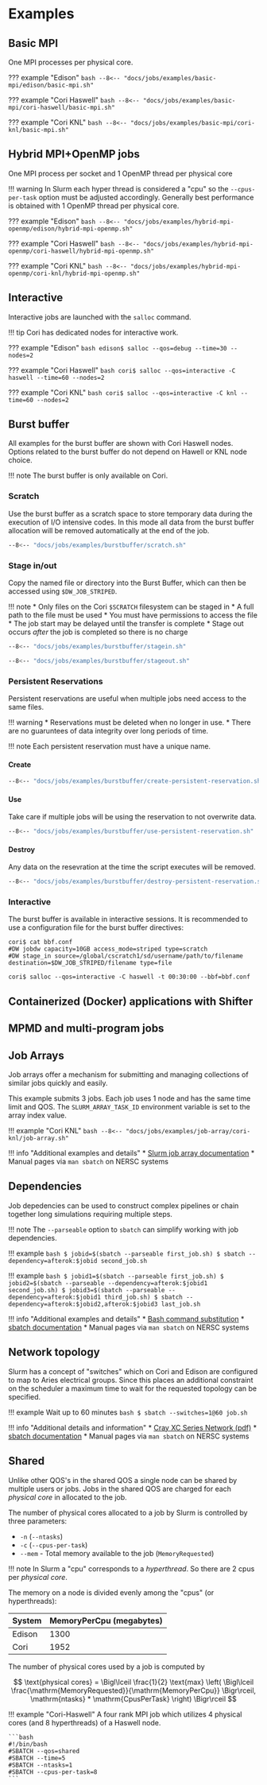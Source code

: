 # Examples

## Basic MPI

One MPI processes per physical core.

??? example "Edison"
	```bash
	--8<-- "docs/jobs/examples/basic-mpi/edison/basic-mpi.sh"
	```

??? example "Cori Haswell"
	```bash
	--8<-- "docs/jobs/examples/basic-mpi/cori-haswell/basic-mpi.sh"
	```

??? example "Cori KNL"
	```bash
	--8<-- "docs/jobs/examples/basic-mpi/cori-knl/basic-mpi.sh"
	```

## Hybrid MPI+OpenMP jobs

One MPI process per socket and 1 OpenMP thread per
physical core

!!! warning
	In Slurm each hyper thread is considered a "cpu" so the
	`--cpus-per-task` option must be adjusted accordingly. Generally
	best performance is obtained with 1 OpenMP thread per physical
	core.

??? example "Edison"
	```bash
	--8<-- "docs/jobs/examples/hybrid-mpi-openmp/edison/hybrid-mpi-openmp.sh"
	```

??? example "Cori Haswell"
	```bash
	--8<-- "docs/jobs/examples/hybrid-mpi-openmp/cori-haswell/hybrid-mpi-openmp.sh"
	```

??? example "Cori KNL"
	```bash
	--8<-- "docs/jobs/examples/hybrid-mpi-openmp/cori-knl/hybrid-mpi-openmp.sh"
	```

## Interactive

Interactive jobs are launched with the `salloc` command.

!!! tip
	Cori has dedicated nodes for interactive work.

??? example "Edison"
	```bash
	edison$ salloc --qos=debug --time=30 --nodes=2
	```

??? example "Cori Haswell"
	```bash
	cori$ salloc --qos=interactive -C haswell --time=60 --nodes=2
	```

??? example "Cori KNL"
	```bash
	cori$ salloc --qos=interactive -C knl --time=60 --nodes=2
	```

## Burst buffer

All examples for the burst buffer are shown with Cori Haswell
nodes. Options related to the burst buffer do not depend on Hawell or
KNL node choice.

!!! note
	The burst buffer is only available on Cori.

### Scratch

Use the burst buffer as a scratch space to store temporary data during
the execution of I/O intensive codes. In this mode all data from the
burst buffer allocation will be removed automatically at the end of
the job.

```bash
--8<-- "docs/jobs/examples/burstbuffer/scratch.sh"
```

### Stage in/out

Copy the named file or directory into the Burst Buffer, which can then
be accessed using `$DW_JOB_STRIPED`.

!!! note
	* Only files on the Cori `$SCRATCH` filesystem can be staged in
	* A full path to the file must be used
	* You must have permissions to access the file
	* The job start may be delayed until the transfer is complete
	* Stage out occurs *after* the job is completed so there is no
      charge

```bash
--8<-- "docs/jobs/examples/burstbuffer/stagein.sh"
```

```bash
--8<-- "docs/jobs/examples/burstbuffer/stageout.sh"
```

### Persistent Reservations

Persistent reservations are useful when multiple jobs need access to
the same files.

!!! warning
	* Reservations must be deleted when no longer in use.
	* There are no guaruntees of data integrity over long periods of
	time.

!!! note
	Each persistent reservation must have a unique name.

#### Create

```bash
--8<-- "docs/jobs/examples/burstbuffer/create-persistent-reservation.sh"
```

#### Use

Take care if multiple jobs will be using the reservation to not
overwrite data.

```bash
--8<-- "docs/jobs/examples/burstbuffer/use-persistent-reservation.sh"
```

#### Destroy

Any data on the resevration at the time the script executes will be
removed.

```bash
--8<-- "docs/jobs/examples/burstbuffer/destroy-persistent-reservation.sh"
```

### Interactive

The burst buffer is available in interactive sessions. It is
recommended to use a configuration file for the burst buffer
directives:

```shell
cori$ cat bbf.conf
#DW jobdw capacity=10GB access_mode=striped type=scratch
#DW stage_in source=/global/cscratch1/sd/username/path/to/filename destination=$DW_JOB_STRIPED/filename type=file
```

```shell
cori$ salloc --qos=interactive -C haswell -t 00:30:00 --bbf=bbf.conf
```

## Containerized (Docker) applications with Shifter

## MPMD and multi-program jobs

## Job Arrays

Job arrays offer a mechanism for submitting and managing collections
of similar jobs quickly and easily.

This example submits 3 jobs. Each job uses 1 node and has the same
time limit and QOS. The `SLURM_ARRAY_TASK_ID` environment variable is
set to the array index value.

!!! example "Cori KNL"
	```bash
	--8<-- "docs/jobs/examples/job-array/cori-knl/job-array.sh"
	```

!!! info "Additional examples and details"
	* [Slurm job array documentation](https://slurm.schedmd.com/job_array.html)
	* Manual pages via `man sbatch` on NERSC systems

## Dependencies

Job depedencies can be used to construct complex pipelines or chain
together long simulations requiring multiple steps.

!!! note
	The `--parseable` option to `sbatch` can simplify working with job
	dependencies.

!!! example
	```bash
	$ jobid=$(sbatch --parseable first_job.sh)
	$ sbatch --dependency=afterok:$jobid second_job.sh
	```

!!! example
	```bash
	$ jobid1=$(sbatch --parseable first_job.sh)
    $ jobid2=$(sbatch --parseable --dependency=afterok:$jobid1 second_job.sh)
	$ jobid3=$(sbatch --parseable --dependency=afterok:$jobid1 third_job.sh)
	$ sbatch --dependency=afterok:$jobid2,afterok:$jobid3 last_job.sh
	```

!!! info "Additional examples and details"
	* [Bash command substitution](https://www.gnu.org/software/bash/manual/bashref.html#Command-Substitution)
	* [sbatch documentation](https://slurm.schedmd.com/sbatch.html)
	* Manual pages via `man sbatch` on NERSC systems

## Network topology

Slurm has a concept of "switches" which on Cori and Edison are
configured to map to Aries electrical groups. Since this places an
additional constraint on the scheduler a maximum time to wait for the
requested topology can be specified.

!!! example
	Wait up to 60 minutes
	```bash
	$ sbatch --switches=1@60 job.sh
	```

!!! info "Additional details and information"
	* [Cray XC Series Network (pdf)](https://www.cray.com/sites/default/files/resources/CrayXCNetwork.pdf)
	* [sbatch documentation](https://slurm.schedmd.com/sbatch.html)
    * Manual pages via `man sbatch` on NERSC systems

## Shared

Unlike other QOS's in the shared QOS a single node can be shared by
multiple users or jobs. Jobs in the shared QOS are charged for each
*physical core* in allocated to the job.

The number of physical cores allocated to a job by Slurm is
controlled by three parameters:

 * `-n` (`--ntasks`)
 * `-c` (`--cpus-per-task`)
 * `--mem` - Total memory available to the job (`MemoryRequested`)

!!! note
	In Slurm a "cpu" corresponds to a *hyperthread*. So there are 2
	cpus per *physical core*.

The memory on a node is divided evenly among the "cpus" (or
hyperthreads):

| System | MemoryPerCpu (megabytes)     |
|--------|------------------------------|
| Edison | 1300                         |
| Cori   | 1952                         |

The number of physical cores used by a job is computed by

$$
\text{physical cores} =
\Bigl\lceil
\frac{1}{2}
\text{max} \left(
\Bigl\lceil
\frac{\mathrm{MemoryRequested}}{\mathrm{MemoryPerCpu}}
\Bigr\rceil,
\mathrm{ntasks} * \mathrm{CpusPerTask}
\right) \Bigr\rceil
$$

!!! example "Cori-Haswell"
	A four rank MPI job which utilizes 4 physical cores (and 8
	hyperthreads) of a Haswell node.

	```bash
	#!/bin/bash
	#SBATCH --qos=shared
	#SBATCH --time=5
	#SBATCH --ntasks=1
	#SBATCH --cpus-per-task=8
	```
